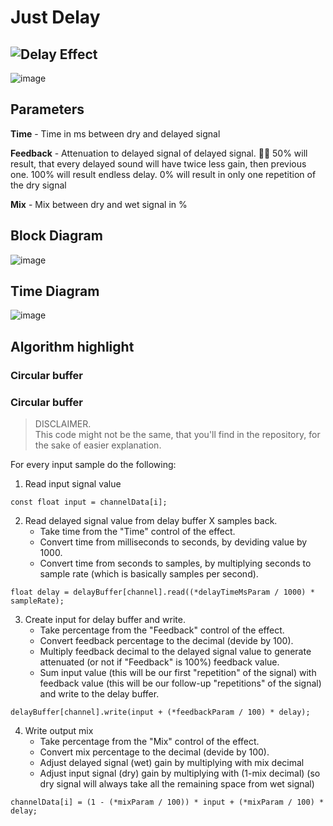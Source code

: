 # Just Delay

## ![Delay Effect]()

![image](https://user-images.githubusercontent.com/6858921/142690634-63763a7b-2a48-4716-832d-8b5329f9871e.png)

## Parameters

**Time** - Time in ms between dry and delayed signal

**Feedback** - Attenuation to delayed signal of delayed signal. 🤷‍♂️ 50% will result, that every delayed sound will have twice less gain, then previous one. 100% will result endless delay. 0% will result in only one repetition of the dry signal

**Mix** - Mix between dry and wet signal in %



## Block Diagram

![image](https://user-images.githubusercontent.com/6858921/142695687-46ae0e07-6c08-4726-812a-aac7242e9c76.png)


## Time Diagram

![image](https://user-images.githubusercontent.com/6858921/142696931-4119d6d5-7d15-4374-a85b-b44fc12d7183.png)

## Algorithm highlight
### Circular buffer

### Circular buffer
> DISCLAIMER. \
This code might not be the same, that you'll find in the repository, for the sake of easier explanation. 

For every input sample do the following:
1. Read input signal value
```
const float input = channelData[i];
```
2. Read delayed signal value from delay buffer X samples back. 
   - Take time from the "Time" control of the effect.
   - Convert time from milliseconds to seconds, by deviding value by 1000. 
   - Convert time from seconds to samples, by multiplying seconds to sample rate (which is basically samples per second).
```
float delay = delayBuffer[channel].read((*delayTimeMsParam / 1000) * sampleRate);
```
3. Create input for delay buffer and write.
   - Take percentage from the "Feedback" control of the effect.
   - Convert feedback percentage to the decimal (devide by 100).
   - Multiply feedback decimal to the delayed signal value to generate attenuated (or not if "Feedback" is 100%) feedback value. 
   - Sum input value (this will be our first "repetition" of the signal) with feedback value (this will be our follow-up "repetitions" of the signal) and write to the delay buffer.
```
delayBuffer[channel].write(input + (*feedbackParam / 100) * delay);
```
4. Write output mix
   - Take percentage from the "Mix" control of the effect.
   - Convert mix percentage to the decimal (devide by 100).
   - Adjust delayed signal (wet) gain by multiplying with mix decimal
   - Adjust input signal (dry) gain by multiplying with (1-mix decimal) (so dry signal will always take all the remaining space from wet signal) 
```
channelData[i] = (1 - (*mixParam / 100)) * input + (*mixParam / 100) * delay;
```
